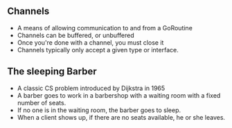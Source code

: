 ## Channels
* A means of allowing communication to and from a GoRoutine
* Channels can be buffered, or unbuffered
* Once you're done with a channel, you must close it
* Channels typically only accept a given type or interface.

## The sleeping Barber
* A classic CS problem introduced by Dijkstra in 1965
* A barber goes to work in a barbershop with a waiting room with a fixed number of seats.
* If no one is in the waiting room, the barber goes to sleep.
* When a client shows up, if there are no seats available, he or she leaves.